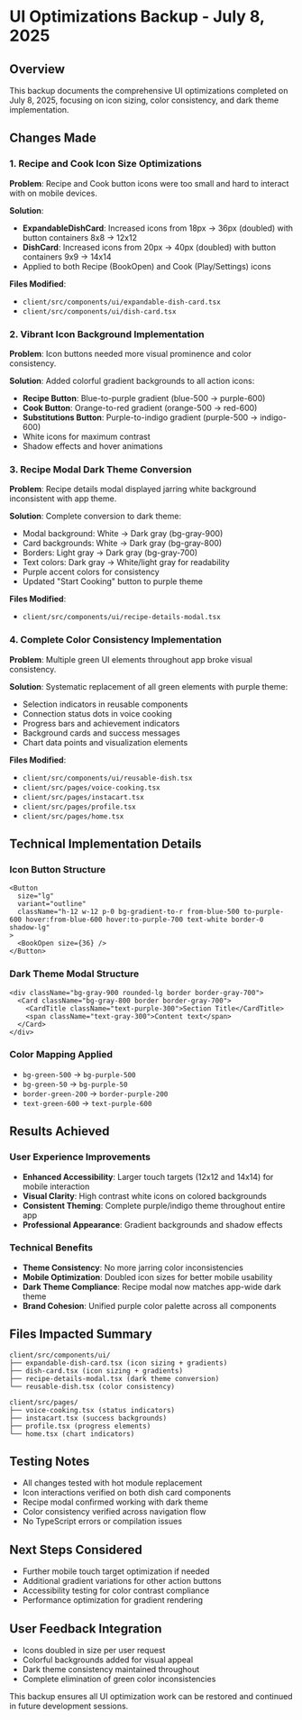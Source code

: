 # UI Optimizations Backup - July 8, 2025

## Overview
This backup documents the comprehensive UI optimizations completed on July 8, 2025, focusing on icon sizing, color consistency, and dark theme implementation.

## Changes Made

### 1. Recipe and Cook Icon Size Optimizations
**Problem**: Recipe and Cook button icons were too small and hard to interact with on mobile devices.

**Solution**: 
- **ExpandableDishCard**: Increased icons from 18px → 36px (doubled) with button containers 8x8 → 12x12
- **DishCard**: Increased icons from 20px → 40px (doubled) with button containers 9x9 → 14x14
- Applied to both Recipe (BookOpen) and Cook (Play/Settings) icons

**Files Modified**:
- `client/src/components/ui/expandable-dish-card.tsx`
- `client/src/components/ui/dish-card.tsx`

### 2. Vibrant Icon Background Implementation
**Problem**: Icon buttons needed more visual prominence and color consistency.

**Solution**: Added colorful gradient backgrounds to all action icons:
- **Recipe Button**: Blue-to-purple gradient (blue-500 → purple-600)
- **Cook Button**: Orange-to-red gradient (orange-500 → red-600)  
- **Substitutions Button**: Purple-to-indigo gradient (purple-500 → indigo-600)
- White icons for maximum contrast
- Shadow effects and hover animations

### 3. Recipe Modal Dark Theme Conversion
**Problem**: Recipe details modal displayed jarring white background inconsistent with app theme.

**Solution**: Complete conversion to dark theme:
- Modal background: White → Dark gray (bg-gray-900)
- Card backgrounds: White → Dark gray (bg-gray-800)
- Borders: Light gray → Dark gray (bg-gray-700)
- Text colors: Dark gray → White/light gray for readability
- Purple accent colors for consistency
- Updated "Start Cooking" button to purple theme

**Files Modified**:
- `client/src/components/ui/recipe-details-modal.tsx`

### 4. Complete Color Consistency Implementation
**Problem**: Multiple green UI elements throughout app broke visual consistency.

**Solution**: Systematic replacement of all green elements with purple theme:
- Selection indicators in reusable components
- Connection status dots in voice cooking
- Progress bars and achievement indicators
- Background cards and success messages
- Chart data points and visualization elements

**Files Modified**:
- `client/src/components/ui/reusable-dish.tsx`
- `client/src/pages/voice-cooking.tsx`
- `client/src/pages/instacart.tsx` 
- `client/src/pages/profile.tsx`
- `client/src/pages/home.tsx`

## Technical Implementation Details

### Icon Button Structure
```tsx
<Button
  size="lg"
  variant="outline"
  className="h-12 w-12 p-0 bg-gradient-to-r from-blue-500 to-purple-600 hover:from-blue-600 hover:to-purple-700 text-white border-0 shadow-lg"
>
  <BookOpen size={36} />
</Button>
```

### Dark Theme Modal Structure
```tsx
<div className="bg-gray-900 rounded-lg border border-gray-700">
  <Card className="bg-gray-800 border border-gray-700">
    <CardTitle className="text-purple-300">Section Title</CardTitle>
    <span className="text-gray-300">Content text</span>
  </Card>
</div>
```

### Color Mapping Applied
- `bg-green-500` → `bg-purple-500`
- `bg-green-50` → `bg-purple-50`  
- `border-green-200` → `border-purple-200`
- `text-green-600` → `text-purple-600`

## Results Achieved

### User Experience Improvements
- **Enhanced Accessibility**: Larger touch targets (12x12 and 14x14) for mobile interaction
- **Visual Clarity**: High contrast white icons on colored backgrounds
- **Consistent Theming**: Complete purple/indigo theme throughout entire app
- **Professional Appearance**: Gradient backgrounds and shadow effects

### Technical Benefits
- **Theme Consistency**: No more jarring color inconsistencies
- **Mobile Optimization**: Doubled icon sizes for better mobile usability
- **Dark Theme Compliance**: Recipe modal now matches app-wide dark theme
- **Brand Cohesion**: Unified purple color palette across all components

## Files Impacted Summary
```
client/src/components/ui/
├── expandable-dish-card.tsx (icon sizing + gradients)
├── dish-card.tsx (icon sizing + gradients)
├── recipe-details-modal.tsx (dark theme conversion)
└── reusable-dish.tsx (color consistency)

client/src/pages/
├── voice-cooking.tsx (status indicators)
├── instacart.tsx (success backgrounds) 
├── profile.tsx (progress elements)
└── home.tsx (chart indicators)
```

## Testing Notes
- All changes tested with hot module replacement
- Icon interactions verified on both dish card components
- Recipe modal confirmed working with dark theme
- Color consistency verified across navigation flow
- No TypeScript errors or compilation issues

## Next Steps Considered
- Further mobile touch target optimization if needed
- Additional gradient variations for other action buttons
- Accessibility testing for color contrast compliance
- Performance optimization for gradient rendering

## User Feedback Integration
- Icons doubled in size per user request
- Colorful backgrounds added for visual appeal
- Dark theme consistency maintained throughout
- Complete elimination of green color inconsistencies

This backup ensures all UI optimization work can be restored and continued in future development sessions.